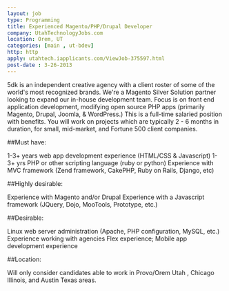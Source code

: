 ```yaml
---
layout: job
type: Programming
title: Experienced Magento/PHP/Drupal Developer
company: UtahTechnologyJobs.com
location: Orem, UT
categories: [main , ut-bdev]
http: http
apply: utahtech.iapplicants.com/ViewJob-375597.html
post-date : 3-26-2013
---
```


5dk is an independent creative agency with a client roster of some of the world's most recognized brands. We're a Magento Silver Solution partner looking to expand our in-house development team. Focus is on front end application development, modifying open source PHP apps (primarily Magento, Drupal, Joomla, &amp; WordPress.) This is a full-time salaried position with benefits. You will work on projects which are typically 2 - 6 months in duration, for small, mid-market, and Fortune 500 client companies.

##Must have:

1-3+ years web app development experience (HTML/CSS &amp; Javascript)
1-3+ yrs PHP or other scripting language (ruby or python)
Experience with MVC framework (Zend framework, CakePHP, Ruby on Rails, Django, etc)

##Highly desirable:

Experience with Magento and/or Drupal
Experience with a Javascript framework (JQuery, Dojo, MooTools, Prototype, etc.)

##Desirable:

Linux web server administration (Apache, PHP configuration, MySQL, etc.)
Experience working with agencies
Flex experience; Mobile app development experience

##Location:

Will only consider candidates able to work in Provo/Orem Utah , Chicago Illinois, and Austin Texas areas. 